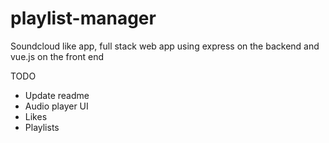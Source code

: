 # playlist-manager
Soundcloud like app, full stack web app using express on the backend and vue.js on the front end

TODO
- Update readme
- Audio player UI
- Likes
- Playlists
